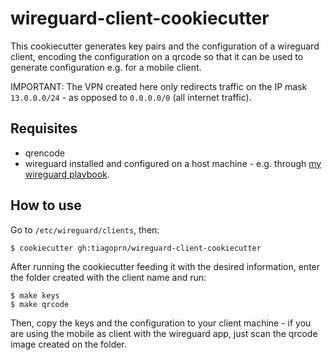 # wireguard-client-cookiecutter

This cookiecutter generates key pairs and the configuration of a wireguard
client, encoding the configuration on a qrcode so that it can be used to
generate configuration e.g. for a mobile client.

IMPORTANT: The VPN created here only redirects traffic on the IP mask `13.0.0.0/24` - as
opposed to `0.0.0.0/0` (all internet traffic).

## Requisites

- qrencode
- wireguard installed and configured on a host machine - e.g. through [my wireguard playbook](https://github.com/tiagoprn/devops/tree/master/ansible-playbooks/ubuntu/18.04/server/wireguard).


## How to use

Go to `/etc/wireguard/clients`, then:

```
$ cookiecutter gh:tiagoprn/wireguard-client-cookiecutter
```

After running the cookiecutter feeding it with the desired information, enter
the folder created with the client name and run:

```
$ make keys
$ make qrcode
```

Then, copy the keys and the configuration to your client machine - if you are
using the mobile as client with the wireguard app, just scan the qrcode image
created on the folder.
